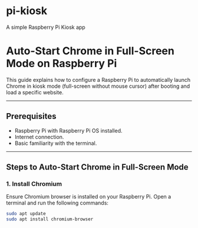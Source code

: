 # pi-kiosk
A simple Raspberry Pi Kiosk app

# Auto-Start Chrome in Full-Screen Mode on Raspberry Pi

This guide explains how to configure a Raspberry Pi to automatically launch Chrome in kiosk mode (full-screen without mouse cursor) after booting and load a specific website.

---

## Prerequisites

- Raspberry Pi with Raspberry Pi OS installed.
- Internet connection.
- Basic familiarity with the terminal.

---

## Steps to Auto-Start Chrome in Full-Screen Mode

### 1. Install Chromium

Ensure Chromium browser is installed on your Raspberry Pi. Open a terminal and run the following commands:

```bash
sudo apt update
sudo apt install chromium-browser
```